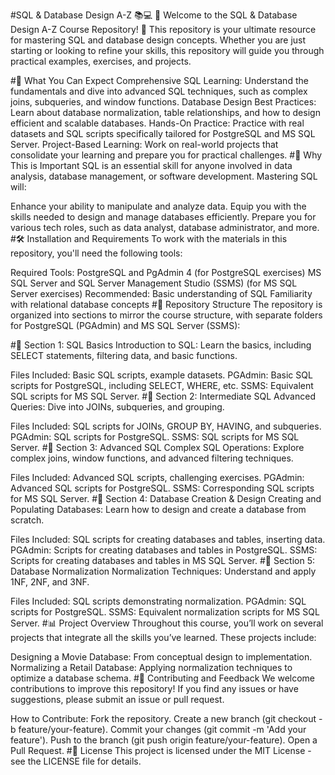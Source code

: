 #SQL & Database Design A-Z 📚💻
🎉 Welcome to the SQL & Database Design A-Z Course Repository! 🎉
This repository is your ultimate resource for mastering SQL and database design concepts. Whether you are just starting or looking to refine your skills, this repository will guide you through practical examples, exercises, and projects.

#📖 What You Can Expect
Comprehensive SQL Learning: Understand the fundamentals and dive into advanced SQL techniques, such as complex joins, subqueries, and window functions.
Database Design Best Practices: Learn about database normalization, table relationships, and how to design efficient and scalable databases.
Hands-On Practice: Practice with real datasets and SQL scripts specifically tailored for PostgreSQL and MS SQL Server.
Project-Based Learning: Work on real-world projects that consolidate your learning and prepare you for practical challenges.
#🚀 Why This is Important
SQL is an essential skill for anyone involved in data analysis, database management, or software development. Mastering SQL will:

Enhance your ability to manipulate and analyze data.
Equip you with the skills needed to design and manage databases efficiently.
Prepare you for various tech roles, such as data analyst, database administrator, and more.
#🛠️ Installation and Requirements
To work with the materials in this repository, you'll need the following tools:

Required Tools:
PostgreSQL and PgAdmin 4 (for PostgreSQL exercises)
MS SQL Server and SQL Server Management Studio (SSMS) (for MS SQL Server exercises)
Recommended:
Basic understanding of SQL
Familiarity with relational database concepts
#📂 Repository Structure
The repository is organized into sections to mirror the course structure, with separate folders for PostgreSQL (PGAdmin) and MS SQL Server (SSMS):

#📁 Section 1: SQL Basics
Introduction to SQL: Learn the basics, including SELECT statements, filtering data, and basic functions.

Files Included: Basic SQL scripts, example datasets.
PGAdmin: Basic SQL scripts for PostgreSQL, including SELECT, WHERE, etc.
SSMS: Equivalent SQL scripts for MS SQL Server.
#📁 Section 2: Intermediate SQL
Advanced Queries: Dive into JOINs, subqueries, and grouping.

Files Included: SQL scripts for JOINs, GROUP BY, HAVING, and subqueries.
PGAdmin: SQL scripts for PostgreSQL.
SSMS: SQL scripts for MS SQL Server.
#📁 Section 3: Advanced SQL
Complex SQL Operations: Explore complex joins, window functions, and advanced filtering techniques.

Files Included: Advanced SQL scripts, challenging exercises.
PGAdmin: Advanced SQL scripts for PostgreSQL.
SSMS: Corresponding SQL scripts for MS SQL Server.
#📁 Section 4: Database Creation & Design
Creating and Populating Databases: Learn how to design and create a database from scratch.

Files Included: SQL scripts for creating databases and tables, inserting data.
PGAdmin: Scripts for creating databases and tables in PostgreSQL.
SSMS: Scripts for creating databases and tables in MS SQL Server.
#📁 Section 5: Database Normalization
Normalization Techniques: Understand and apply 1NF, 2NF, and 3NF.

Files Included: SQL scripts demonstrating normalization.
PGAdmin: SQL scripts for PostgreSQL.
SSMS: Equivalent normalization scripts for MS SQL Server.
#📊 Project Overview
Throughout this course, you’ll work on several projects that integrate all the skills you’ve learned. These projects include:

Designing a Movie Database: From conceptual design to implementation.
Normalizing a Retail Database: Applying normalization techniques to optimize a database schema.
#🤝 Contributing and Feedback
We welcome contributions to improve this repository! If you find any issues or have suggestions, please submit an issue or pull request.

How to Contribute:
Fork the repository.
Create a new branch (git checkout -b feature/your-feature).
Commit your changes (git commit -m 'Add your feature').
Push to the branch (git push origin feature/your-feature).
Open a Pull Request.
#📜 License
This project is licensed under the MIT License - see the LICENSE file for details.
